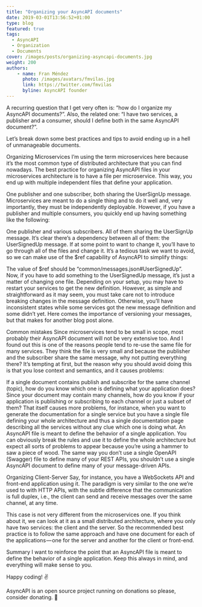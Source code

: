 ```yaml
---
title: "Organizing your AsyncAPI documents"
date: 2019-03-01T13:56:52+01:00
type: blog
featured: true
tags:
  - AsyncAPI
  - Organization
  - Documents
cover: /images/posts/organizing-asyncapi-documents.jpg
weight: 200
authors:
    - name: Fran Méndez
      photo: /images/avatars/fmvilas.jpg
      link: https://twitter.com/fmvilas
      byline: AsyncAPI founder
---
```


A recurring question that I get very often is: “how do I organize my AsyncAPI documents?”. Also, the related one: “I have two services, a publisher and a consumer, should I define both in the same AsyncAPI document?”.

Let’s break down some best practices and tips to avoid ending up in a hell of unmanageable documents.

Organizing Microservices
I’m using the term microservices here because it’s the most common type of distributed architecture that you can find nowadays.
The best practice for organizing AsyncAPI files in your microservices architecture is to have a file per microservice. This way, you end up with multiple independent files that define your application.


One publisher and one subscriber, both sharing the UserSignUp message.
Microservices are meant to do a single thing and to do it well and, very importantly, they must be independently deployable. However, if you have a publisher and multiple consumers, you quickly end up having something like the following:


One publisher and various subscribers. All of them sharing the UserSignUp message.
It’s clear there’s a dependency between all of them: the UserSignedUp message. If at some point to want to change it, you’ll have to go through all of the files and change it. It’s a tedious task we want to avoid, so we can make use of the $ref capability of AsyncAPI to simplify things:


The value of $ref should be “common/messages.json#UserSignedUp”.
Now, if you have to add something to the UserSignedUp message, it’s just a matter of changing one file. Depending on your setup, you may have to restart your services to get the new definition. However, as simple and straightforward as it may seem, you must take care not to introduce breaking changes in the message definition. Otherwise, you’ll have inconsistent states while some services got the new message definition and some didn’t yet. Here comes the importance of versioning your messages, but that makes for another blog post alone.

Common mistakes
Since microservices tend to be small in scope, most probably their AsyncAPI document will not be very extensive too. And I found out this is one of the reasons people tend to re-use the same file for many services. They think the file is very small and because the publisher and the subscriber share the same message, why not putting everything there? It’s tempting at first, but the reason why you should avoid doing this is that you lose context and semantics, and it causes problems:

If a single document contains publish and subscribe for the same channel (topic), how do you know which one is defining what your application does?
Since your document may contain many channels, how do you know if your application is publishing or subscribing to each channel or just a subset of them? That itself causes more problems, for instance, when you want to generate the documentation for a single service but you have a single file defining your whole architecture and thus a single documentation page describing all the services without any clue which one is doing what.
An AsyncAPI file is meant to define the behavior of a single application. You can obviously break the rules and use it to define the whole architecture but expect all sorts of problems to appear because you’re using a hammer to saw a piece of wood. The same way you don’t use a single OpenAPI (Swagger) file to define many of your REST APIs, you shouldn’t use a single AsyncAPI document to define many of your message-driven APIs.

Organizing Client-Server
Say, for instance, you have a WebSockets API and front-end application using it. The paradigm is very similar to the one we’re used to with HTTP APIs, with the subtle difference that the communication is full duplex, i.e., the client can send and receive messages over the same channel, at any time.

This case is not very different from the microservices one. If you think about it, we can look at it as a small distributed architecture, where you only have two services: the client and the server. So the recommended best practice is to follow the same approach and have one document for each of the applications — one for the server and another for the client or front-end.

Summary
I want to reinforce the point that an AsyncAPI file is meant to define the behavior of a single application. Keep this always in mind, and everything will make sense to you.

Happy coding! ✌️

AsyncAPI is an open source project running on donations so please, consider donating. 🙌


